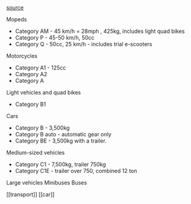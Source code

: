 [source](https://www.gov.uk/driving-licence-categories)

Mopeds
- Category AM - 45 km/h = 28mph , 425kg, includes light quad bikes
- Category P - 45-50 km/h, 50cc
- Category Q - 50cc, 25 km/h - includes trial e-scooters

Motorcycles
- Category A1 - 125cc
- Category A2
- Category A

Light vehicles and quad bikes
- Category B1

Cars
- Category B - 3,500kg
- Category B auto - automatic gear only
- Category BE - 3,500kg with a trailer.

Medium-sized vehicles
- Category C1 - 7,500kg, trailer 750kg
- Category C1E - trailer over 750, combined 12 ton

Large vehicles
Minibuses
Buses

[[transport]]
[[car]]